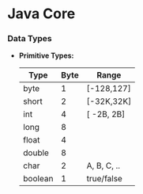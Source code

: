 # Java Core
### Data Types
* **Primitive Types:**

    Type    | Byte |   Range    
    ------- | ---- | ----------
    byte    |  1   | [-128,127]
    short   |  2   | [-32K,32K]
    int     |  4   | [ -2B, 2B]
    long    |  8   | 
    float   |  4   | 
    double  |  8   | 
    char    |  2   | A, B, C, ..
    boolean |  1   | true/false
